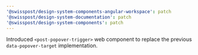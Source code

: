 ```yaml
---
'@swisspost/design-system-components-angular-workspace': patch
'@swisspost/design-system-documentation': patch
'@swisspost/design-system-components': patch
---
```


Introduced `<post-popover-trigger>` web component to replace the previous `data-popover-target` implementation.
